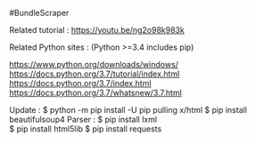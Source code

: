 #BundleScraper

Related tutorial : https://youtu.be/ng2o98k983k

Related Python sites :
(Python >=3.4 includes pip)

https://www.python.org/downloads/windows/
https://docs.python.org/3.7/tutorial/index.html
https://docs.python.org/3.7/index.html
https://docs.python.org/3.7/whatsnew/3.7.html


Update :        $ python -m pip install -U pip
pulling x/html  $ pip install beautifulsoup4
Parser :        $ pip install lxml				 
				$ pip install html5lib
				$ pip install requests